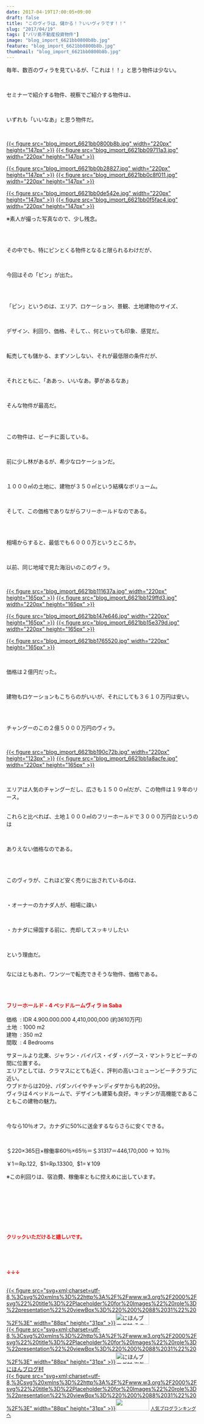 ```yaml
---
date: 2017-04-19T17:00:05+09:00
draft: false
title: "このヴィラは、儲かる！？いいヴィラです！！"
slug: "2017/04/19"
tags: ["バリ島不動産投資物件"]
image: "blog_import_6621bb0800b8b.jpg"
feature: "blog_import_6621bb0800b8b.jpg"
thumbnail: "blog_import_6621bb0800b8b.jpg"
---
```

<p>毎年、数百のヴィラを見ているが、「これは！！」と思う物件は少ない。</p><p> </p><p>セミナーで紹介する物件、視察でご紹介する物件は、</p><p> </p><p>いずれも「いいなあ」と思う物件だ。</p><p> </p><p><a href="blog_import_6621bb0800b8b.jpg">{{< figure src="blog_import_6621bb0800b8b.jpg" width="220px" height="147px" >}}</a> <a href="blog_import_6621bb09711a3.jpg">{{< figure src="blog_import_6621bb09711a3.jpg" width="220px" height="147px" >}}</a></p><p><a href="blog_import_6621bb0b28827.jpg">{{< figure src="blog_import_6621bb0b28827.jpg" width="220px" height="147px" >}}</a> <a href="blog_import_6621bb0c8f011.jpg">{{< figure src="blog_import_6621bb0c8f011.jpg" width="220px" height="147px" >}}</a></p><p><a href="blog_import_6621bb0de542e.jpg">{{< figure src="blog_import_6621bb0de542e.jpg" width="220px" height="147px" >}}</a> <a href="blog_import_6621bb0f5fac4.jpg">{{< figure src="blog_import_6621bb0f5fac4.jpg" width="220px" height="147px" >}}</a></p><p>※素人が撮った写真なので、少し残念。</p><p> </p><p><br/>その中でも、特にピンとくる物件となると限られるわけだが、</p><p> </p><p>今回はその「ピン」が出た。</p><p> </p><p><br/>「ピン」というのは、エリア、ロケーション、景観、土地建物のサイズ、</p><p> </p><p>デザイン、利回り、価格、そして、、何といっても印象、感覚だ。</p><p> </p><p>転売しても儲かる、まずソンしない、それが最低限の条件だが、</p><p> </p><p>それとともに、「ああっ、いいなあ。夢があるなあ」</p><p> </p><p>そんな物件が最高だ。</p><p> </p><p><br/>この物件は、ビーチに面している。</p><p> </p><p>前に少し林があるが、希少なロケーションだ。</p><p> </p><p>１０００㎡の土地に、建物が３５０㎡という結構なボリューム。</p><p> </p><p>そして、この価格でありながらフリーホールドなのである。</p><p> </p><p><br/>相場からすると、最低でも６０００万というところか。</p><p> </p><p>以前、同じ地域で見た海沿いのこのヴィラ。</p><p> </p><p><a href="blog_import_6621bb111637a.jpg">{{< figure src="blog_import_6621bb111637a.jpg" width="220px" height="165px" >}}</a> <a href="blog_import_6621bb129ffd3.jpg">{{< figure src="blog_import_6621bb129ffd3.jpg" width="220px" height="165px" >}}</a></p><p><a href="blog_import_6621bb147e646.jpg">{{< figure src="blog_import_6621bb147e646.jpg" width="220px" height="165px" >}}</a> <a href="blog_import_6621bb15e379d.jpg">{{< figure src="blog_import_6621bb15e379d.jpg" width="220px" height="165px" >}}</a></p><p><a href="blog_import_6621bb1765520.jpg">{{< figure src="blog_import_6621bb1765520.jpg" width="220px" height="165px" >}}</a></p><p> </p><p>価格は２億円だった。</p><p> </p><p>建物もロケーションもこちらのがいいが、それにしても３６１０万円は安い。</p><p> </p><p><br/>チャングーのこの２億５０００万円のヴィラ。</p><p> </p><p><a href="blog_import_6621bb190c72b.jpg">{{< figure src="blog_import_6621bb190c72b.jpg" width="220px" height="123px" >}}</a> <a href="blog_import_6621bb1a8acfe.jpg">{{< figure src="blog_import_6621bb1a8acfe.jpg" width="220px" height="165px" >}}</a></p><p> </p><p>エリアは人気のチャングーだし、広さも１５００㎡だが、この物件は１９年のリース。</p><p><br/>これらと比べれば、土地１０００㎡のフリーホールドで３０００万円台というのは</p><p> </p><p>ありえない価格なのである。</p><p> </p><p><br/>このヴィラが、これほど安く売りに出されているのは、</p><p> </p><p>・オーナーのカナダ人が、相場に疎い</p><p> </p><p>・カナダに帰国する前に、売却してスッキリしたい</p><p> </p><p>という理由だ。</p><p><br/>なにはともあれ、ワンツーで転売できそうな物件、価格である。</p><p> </p><p><br/><span style="font-weight: bold;"><span style="color: rgb(255, 0, 0);">フリーホールド - 4 ベッドルームヴィラ in Saba</span></span>        <br/>        <br/>価格  : IDR 4.900.000.000 4,410,000,000 (約3610万円）    <br/>土地  : 1000 m2    <br/>建物  : 350 m2    <br/>間取  : 4 Bedrooms    </p><p>サヌールより北東、ジャラン・バイパス・イダ・バグース・マントラとビーチの間に位置する。<br/>エリアとしては、クラマスにとても近く、評判の高いコミューンビーチクラブに近い。<br/>ウブドからは20分、パダンバイやチャンディダサからも約20分。<br/>ヴィラは４ベッドルームで、デザインも建築も良好。キッチンが高機能であることもこの建物の魅力。</p><p> </p><p>今なら10％オフ。カナダに50%に送金するならさらに安くできる。</p><p> </p><p>＄220×365日×稼働率60％×65％＝＄31317＝446,170,000 → 10.1％</p><p>￥1＝Rp.122,  $1=Rp.13300,  $1=￥109</p><p>※この利回りは、宿泊費、稼働率ともに控えめに出しています。</p><p> </p><p> </p><p> </p><p> </p><p><font color="#ff0000" size="2"><strong>クリックいただけると嬉しいです。</strong></font></p><p> </p><p> </p><p><font color="#ff0000" size="2"><strong>↓↓↓</strong></font></p><p><br/><a href="ranking.html?p_cid=01260127" id="&amp;blogmura_banner" target="_blank">{{< figure src="svg+xml;charset=utf-8,%3Csvg%20xmlns%3D%22http%3A%2F%2Fwww.w3.org%2F2000%2Fsvg%22%20title%3D%22Placeholder%20for%20Images%22%20role%3D%22presentation%22%20viewBox%3D%220%200%2088%2031%22%20%2F%3E" width="88px" height="31px" >}}<noscript><img alt="にほんブログ村 その他生活ブログ 不動産投資へ" border="0" height="31" src="//life.blogmura.com/hudousantoushi/img/hudousantoushi88_31.gif" width="88"></noscript></a><br/><a href="ranking.html?p_cid=01260127" target="_blank">{{< figure src="svg+xml;charset=utf-8,%3Csvg%20xmlns%3D%22http%3A%2F%2Fwww.w3.org%2F2000%2Fsvg%22%20title%3D%22Placeholder%20for%20Images%22%20role%3D%22presentation%22%20viewBox%3D%220%200%2088%2031%22%20%2F%3E" width="88px" height="31px" >}}<noscript><img alt="にほんブログ村 海外生活ブログ バリ島情報へ" border="0" height="31" src="https://img-proxy.blog-video.jp/images?url=http%3A%2F%2Foverseas.blogmura.com%2Fbali%2Fimg%2Fbali88_31.gif" width="88"></noscript></a><br/><a href="ranking.html?p_cid=01260127" target="_blank">にほんブログ村</a><br/><a href="link.php?1804582" title="人気ブログランキングへ">{{< figure src="svg+xml;charset=utf-8,%3Csvg%20xmlns%3D%22http%3A%2F%2Fwww.w3.org%2F2000%2Fsvg%22%20title%3D%22Placeholder%20for%20Images%22%20role%3D%22presentation%22%20viewBox%3D%220%200%2088%2031%22%20%2F%3E" width="88px" height="31px" >}}<noscript><img border="0" height="31" src="https://blog.with2.net/img/banner/banner_22.gif" width="88"></noscript></a> <a href="link.php?1804582" style="font-size: 12px;">人気ブログランキングへ</a></p>

